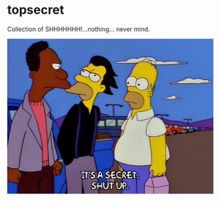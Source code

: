 # topsecret
Collection of SHHHHHHH!...nothing... never mind. 

[![N|Solid](https://github.com/sebastianderossi/topsecret/blob/master/shhhh.png)]()
